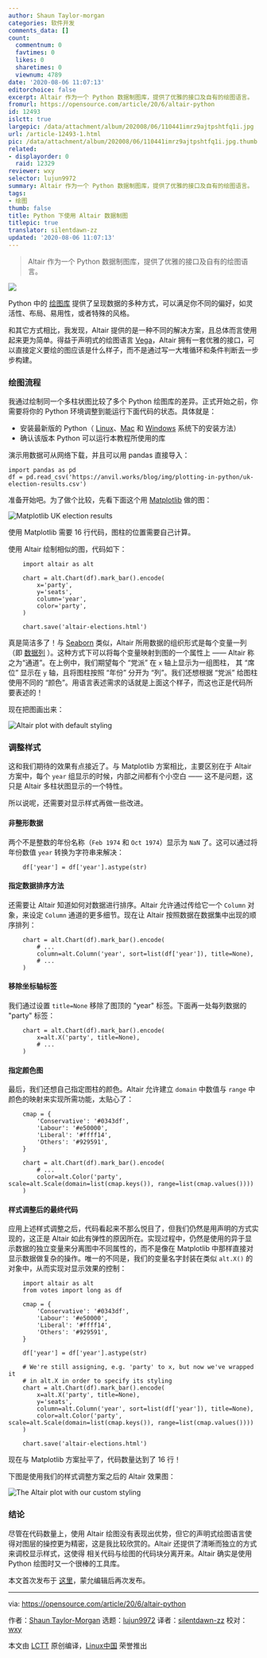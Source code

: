 ```yaml
---
author: Shaun Taylor-morgan
categories: 软件开发
comments_data: []
count:
  commentnum: 0
  favtimes: 0
  likes: 0
  sharetimes: 0
  viewnum: 4789
date: '2020-08-06 11:07:13'
editorchoice: false
excerpt: Altair 作为一个 Python 数据制图库，提供了优雅的接口及自有的绘图语言。
fromurl: https://opensource.com/article/20/6/altair-python
id: 12493
islctt: true
largepic: /data/attachment/album/202008/06/110441imrz9ajtpshtfq1i.jpg
url: /article-12493-1.html
pic: /data/attachment/album/202008/06/110441imrz9ajtpshtfq1i.jpg.thumb.jpg
related:
- displayorder: 0
  raid: 12329
reviewer: wxy
selector: lujun9972
summary: Altair 作为一个 Python 数据制图库，提供了优雅的接口及自有的绘图语言。
tags:
- 绘图
thumb: false
title: Python 下使用 Altair 数据制图
titlepic: true
translator: silentdawn-zz
updated: '2020-08-06 11:07:13'
---
```



> 
> Altair 作为一个 Python 数据制图库，提供了优雅的接口及自有的绘图语言。
> 
> 
> 


![](/data/attachment/album/202008/06/110441imrz9ajtpshtfq1i.jpg)


Python 中的 [绘图库](/article-12327-1.html) 提供了呈现数据的多种方式，可以满足你不同的偏好，如灵活性、布局、易用性，或者特殊的风格。


和其它方式相比，我发现，Altair 提供的是一种不同的解决方案，且总体而言使用起来更为简单。得益于声明式的绘图语言 [Vega](https://vega.github.io/vega/)，Altair 拥有一套优雅的接口，可以直接定义要绘的图应该是什么样子，而不是通过写一大堆循环和条件判断去一步步构建。


### 绘图流程


我通过绘制同一个多柱状图比较了多个 Python 绘图库的差异。正式开始之前，你需要将你的 Python 环境调整到能运行下面代码的状态。具体就是：


* 安装最新版的 Python（ [Linux](https://opensource.com/article/20/4/install-python-linux)、[Mac](https://opensource.com/article/19/5/python-3-default-mac) 和 [Windows](https://opensource.com/article/19/8/how-install-python-windows) 系统下的安装方法）
* 确认该版本 Python 可以运行本教程所使用的库


演示用数据可从网络下载，并且可以用 pandas 直接导入：



```
import pandas as pd
df = pd.read_csv('https://anvil.works/blog/img/plotting-in-python/uk-election-results.csv')

```

准备开始吧。为了做个比较，先看下面这个用 [Matplotlib](https://opensource.com/article/20/5/matplotlib-python) 做的图：


![Matplotlib UK election results](/data/attachment/album/202008/06/110722oae6uu0zuu6bubv0.png "Matplotlib UK election results")


使用 Matplotlib 需要 16 行代码，图柱的位置需要自己计算。


使用 Altair 绘制相似的图，代码如下：



```
    import altair as alt

    chart = alt.Chart(df).mark_bar().encode(
        x='party',
        y='seats',
        column='year',
        color='party',
    )

    chart.save('altair-elections.html')

```

真是简洁多了！与 [Seaborn](https://anvil.works/blog/plotting-in-seaborn) 类似，Altair 所用数据的组织形式是每个变量一列（即 [数据列](https://anvil.works/blog/tidy-data) ）。这种方式下可以将每个变量映射到图的一个属性上 —— Altair 称之为“通道”。在上例中，我们期望每个 “党派” 在 `x` 轴上显示为一组图柱， 其 “席位” 显示在 `y` 轴，且将图柱按照 “年份” 分开为 “列”。我们还想根据 “党派” 给图柱使用不同的 “颜色”。用语言表述需求的话就是上面这个样子，而这也正是代码所要表述的！


现在把图画出来：


![Altair plot with default styling](/data/attachment/album/202008/06/110727ihauqasxq9h732as.png "Altair plot with default styling")


### 调整样式


这和我们期待的效果有点接近了。与 Matplotlib 方案相比，主要区别在于 Altair 方案中，每个 `year` 组显示的时候，内部之间都有个小空白 —— 这不是问题，这只是 Altair 多柱状图显示的一个特性。


所以说呢，还需要对显示样式再做一些改进。


#### 非整形数据


两个不是整数的年份名称（`Feb 1974` 和 `Oct 1974`）显示为 `NaN` 了。这可以通过将年份数值 `year` 转换为字符串来解决：



```
    df['year'] = df['year'].astype(str)

```

#### 指定数据排序方法


还需要让 Altair 知道如何对数据进行排序。Altair 允许通过传给它一个 `Column` 对象，来设定 `Column` 通道的更多细节。现在让 Altair 按照数据在数据集中出现的顺序排列：



```
    chart = alt.Chart(df).mark_bar().encode(
        # ...
        column=alt.Column('year', sort=list(df['year']), title=None),
        # ...
    )

```

#### 移除坐标轴标签


我们通过设置 `title=None` 移除了图顶的 "year" 标签。下面再一处每列数据的 "party" 标签：



```
    chart = alt.Chart(df).mark_bar().encode(
        x=alt.X('party', title=None),
        # ...
    )

```

#### 指定颜色图


最后，我们还想自己指定图柱的颜色。Altair 允许建立 `domain` 中数值与 `range` 中颜色的映射来实现所需功能，太贴心了：



```
    cmap = {
        'Conservative': '#0343df',
        'Labour': '#e50000',
        'Liberal': '#ffff14',
        'Others': '#929591',
    }

    chart = alt.Chart(df).mark_bar().encode(
        # ...
        color=alt.Color('party', scale=alt.Scale(domain=list(cmap.keys()), range=list(cmap.values())))
    )

```

#### 样式调整后的最终代码


应用上述样式调整之后，代码看起来不那么悦目了，但我们仍然是用声明的方式实现的，这正是 Altair 如此有弹性的原因所在。实现过程中，仍然是使用的异于显示数据的独立变量来分离图中不同属性的，而不是像在 Matplotlib 中那样直接对显示数据做复杂的操作。唯一的不同是，我们的变量名字封装在类似 `alt.X()` 的对象中，从而实现对显示效果的控制：



```
    import altair as alt
    from votes import long as df

    cmap = {
        'Conservative': '#0343df',
        'Labour': '#e50000',
        'Liberal': '#ffff14',
        'Others': '#929591',
    }

    df['year'] = df['year'].astype(str)

    # We're still assigning, e.g. 'party' to x, but now we've wrapped it
    # in alt.X in order to specify its styling
    chart = alt.Chart(df).mark_bar().encode(
        x=alt.X('party', title=None),
        y='seats',
        column=alt.Column('year', sort=list(df['year']), title=None),
        color=alt.Color('party', scale=alt.Scale(domain=list(cmap.keys()), range=list(cmap.values())))
    )

    chart.save('altair-elections.html')

```

现在与 Matplotlib 方案扯平了，代码数量达到了 16 行！


下图是使用我们的样式调整方案之后的 Altair 效果图：


![The Altair plot with our custom styling](/data/attachment/album/202008/06/110732gjajux94xnxsuavj.png "The Altair plot with our custom styling.")


### 结论


尽管在代码数量上，使用 Altair 绘图没有表现出优势，但它的声明式绘图语言使得对图层的操控更为精密，这是我比较欣赏的。Altair 还提供了清晰而独立的方式来调校显示样式，这使得 相关代码与绘图的代码块分离开来。Altair 确实是使用 Python 绘图时又一个很棒的工具库。


本文首次发布于 [这里](https://anvil.works/blog/plotting-in-altair)，蒙允编辑后再次发布。




---


via: <https://opensource.com/article/20/6/altair-python>


作者：[Shaun Taylor-Morgan](https://opensource.com/users/shaun-taylor-morgan) 选题：[lujun9972](https://github.com/lujun9972) 译者：[silentdawn-zz](https://github.com/silentdawn-zz) 校对：[wxy](https://github.com/wxy)


本文由 [LCTT](https://github.com/LCTT/TranslateProject) 原创编译，[Linux中国](https://linux.cn/) 荣誉推出